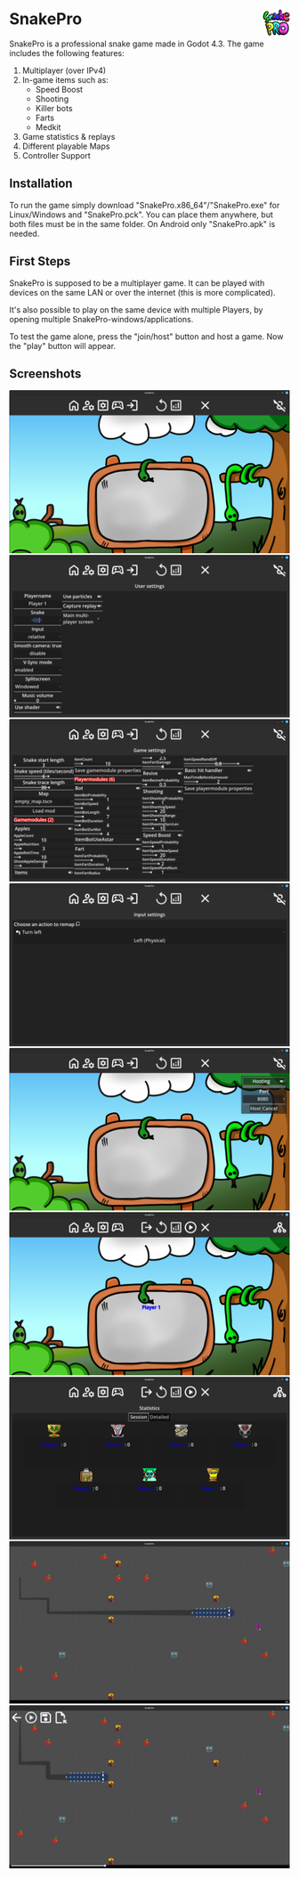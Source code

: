# SnakePro <img src="https://github.com/mar511n/SnakePro/blob/be900d99907614ffab9c067e1dd74cc0a3177efa/Godot_project/assets/Icons/256.png" style="float:right" width="48" height="48" alt="Logo" />


SnakePro is a professional snake game made in Godot 4.3.
The game includes the following features:
1. Multiplayer (over IPv4)
2. In-game items such as:
    - Speed Boost
    - Shooting
    - Killer bots
    - Farts
    - Medkit
3. Game statistics & replays
4. Different playable Maps
5. Controller Support

## Installation
To run the game simply download "SnakePro.x86_64"/"SnakePro.exe" for Linux/Windows and "SnakePro.pck".
You can place them anywhere, but both files must be in the same folder.
On Android only "SnakePro.apk" is needed.

## First Steps
SnakePro is supposed to be a multiplayer game. It can be played with devices on the same LAN or over the internet (this is more complicated).

It's also possible to play on the same device with multiple Players, by opening multiple SnakePro-windows/applications.

To test the game alone, press the "join/host" button and host a game. Now the "play" button will appear.

## Screenshots
<img src="https://github.com/mar511n/SnakePro/blob/main/screenshots/Screenshot%20from%202024-09-01%2016-54-05.png"/>

<img src="https://github.com/mar511n/SnakePro/blob/main/screenshots/Screenshot%20from%202024-09-01%2016-54-17.png"/>

<img src="https://github.com/mar511n/SnakePro/blob/main/screenshots/Screenshot%20from%202024-09-01%2016-54-26.png"/>

<img src="https://github.com/mar511n/SnakePro/blob/main/screenshots/Screenshot%20from%202024-09-01%2016-54-34.png"/>

<img src="https://github.com/mar511n/SnakePro/blob/main/screenshots/Screenshot%20from%202024-09-01%2016-54-47.png"/>

<img src="https://github.com/mar511n/SnakePro/blob/main/screenshots/Screenshot%20from%202024-09-01%2016-54-59.png"/>

<img src="https://github.com/mar511n/SnakePro/blob/main/screenshots/Screenshot%20from%202024-09-01%2016-55-12.png"/>

<img src="https://github.com/mar511n/SnakePro/blob/main/screenshots/Screenshot%20from%202024-09-01%2016-55-23.png"/>

<img src="https://github.com/mar511n/SnakePro/blob/main/screenshots/Screenshot%20from%202024-09-01%2016-55-37.png"/>
